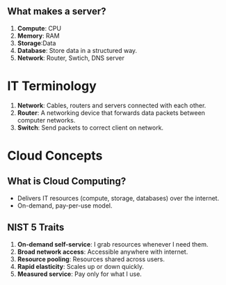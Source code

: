 ## What makes a server?
1. **Compute**: CPU
2. **Memory**: RAM
3. **Storage**:Data
4. **Database**: Store data in a structured way.
5. **Network**: Router, Swtich, DNS server


# IT Terminology 

1. **Network**: Cables, routers and servers connected with each other.
2. **Router**: A networking device that forwards data packets between computer networks.
3. **Switch**: Send packets to correct client on network.

#  Cloud Concepts

## What is Cloud Computing?
- Delivers IT resources (compute, storage, databases) over the internet.
- On-demand, pay-per-use model.

## NIST 5 Traits
1. **On-demand self-service**: I grab resources whenever I need them.
2. **Broad network access**: Accessible anywhere with internet.
3. **Resource pooling**: Resources shared across users.
4. **Rapid elasticity**: Scales up or down quickly.
5. **Measured service**: Pay only for what I use.

##
